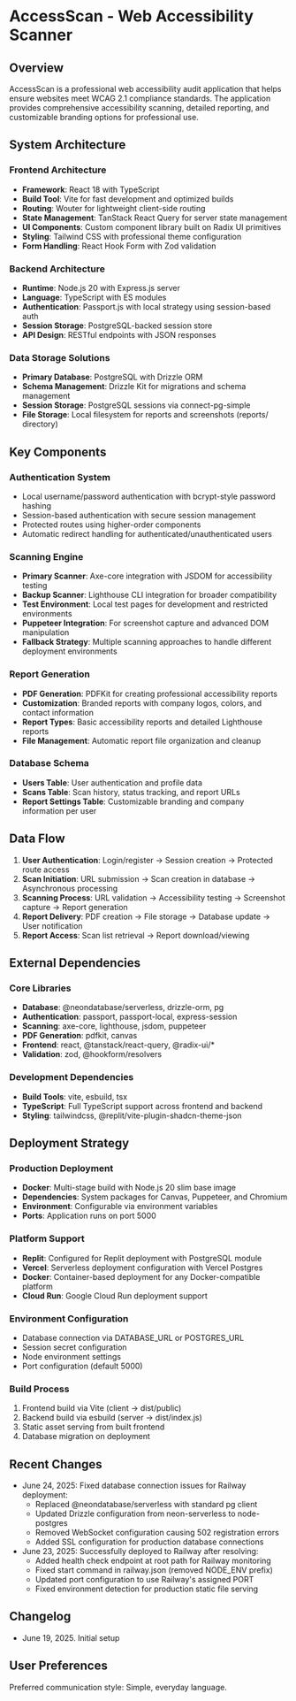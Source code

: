 # AccessScan - Web Accessibility Scanner

## Overview

AccessScan is a professional web accessibility audit application that helps ensure websites meet WCAG 2.1 compliance standards. The application provides comprehensive accessibility scanning, detailed reporting, and customizable branding options for professional use.

## System Architecture

### Frontend Architecture
- **Framework**: React 18 with TypeScript
- **Build Tool**: Vite for fast development and optimized builds
- **Routing**: Wouter for lightweight client-side routing
- **State Management**: TanStack React Query for server state management
- **UI Components**: Custom component library built on Radix UI primitives
- **Styling**: Tailwind CSS with professional theme configuration
- **Form Handling**: React Hook Form with Zod validation

### Backend Architecture
- **Runtime**: Node.js 20 with Express.js server
- **Language**: TypeScript with ES modules
- **Authentication**: Passport.js with local strategy using session-based auth
- **Session Storage**: PostgreSQL-backed session store
- **API Design**: RESTful endpoints with JSON responses

### Data Storage Solutions
- **Primary Database**: PostgreSQL with Drizzle ORM
- **Schema Management**: Drizzle Kit for migrations and schema management
- **Session Storage**: PostgreSQL sessions via connect-pg-simple
- **File Storage**: Local filesystem for reports and screenshots (reports/ directory)

## Key Components

### Authentication System
- Local username/password authentication with bcrypt-style password hashing
- Session-based authentication with secure session management
- Protected routes using higher-order components
- Automatic redirect handling for authenticated/unauthenticated users

### Scanning Engine
- **Primary Scanner**: Axe-core integration with JSDOM for accessibility testing
- **Backup Scanner**: Lighthouse CLI integration for broader compatibility
- **Test Environment**: Local test pages for development and restricted environments
- **Puppeteer Integration**: For screenshot capture and advanced DOM manipulation
- **Fallback Strategy**: Multiple scanning approaches to handle different deployment environments

### Report Generation
- **PDF Generation**: PDFKit for creating professional accessibility reports
- **Customization**: Branded reports with company logos, colors, and contact information
- **Report Types**: Basic accessibility reports and detailed Lighthouse reports
- **File Management**: Automatic report file organization and cleanup

### Database Schema
- **Users Table**: User authentication and profile data
- **Scans Table**: Scan history, status tracking, and report URLs
- **Report Settings Table**: Customizable branding and company information per user

## Data Flow

1. **User Authentication**: Login/register → Session creation → Protected route access
2. **Scan Initiation**: URL submission → Scan creation in database → Asynchronous processing
3. **Scanning Process**: URL validation → Accessibility testing → Screenshot capture → Report generation
4. **Report Delivery**: PDF creation → File storage → Database update → User notification
5. **Report Access**: Scan list retrieval → Report download/viewing

## External Dependencies

### Core Libraries
- **Database**: @neondatabase/serverless, drizzle-orm, pg
- **Authentication**: passport, passport-local, express-session
- **Scanning**: axe-core, lighthouse, jsdom, puppeteer
- **PDF Generation**: pdfkit, canvas
- **Frontend**: react, @tanstack/react-query, @radix-ui/*
- **Validation**: zod, @hookform/resolvers

### Development Dependencies
- **Build Tools**: vite, esbuild, tsx
- **TypeScript**: Full TypeScript support across frontend and backend
- **Styling**: tailwindcss, @replit/vite-plugin-shadcn-theme-json

## Deployment Strategy

### Production Deployment
- **Docker**: Multi-stage build with Node.js 20 slim base image
- **Dependencies**: System packages for Canvas, Puppeteer, and Chromium
- **Environment**: Configurable via environment variables
- **Ports**: Application runs on port 5000

### Platform Support
- **Replit**: Configured for Replit deployment with PostgreSQL module
- **Vercel**: Serverless deployment configuration with Vercel Postgres
- **Docker**: Container-based deployment for any Docker-compatible platform
- **Cloud Run**: Google Cloud Run deployment support

### Environment Configuration
- Database connection via DATABASE_URL or POSTGRES_URL
- Session secret configuration
- Node environment settings
- Port configuration (default 5000)

### Build Process
1. Frontend build via Vite (client → dist/public)
2. Backend build via esbuild (server → dist/index.js)
3. Static asset serving from built frontend
4. Database migration on deployment

## Recent Changes
- June 24, 2025: Fixed database connection issues for Railway deployment:
  - Replaced @neondatabase/serverless with standard pg client
  - Updated Drizzle configuration from neon-serverless to node-postgres
  - Removed WebSocket configuration causing 502 registration errors
  - Added SSL configuration for production database connections
- June 23, 2025: Successfully deployed to Railway after resolving:
  - Added health check endpoint at root path for Railway monitoring
  - Fixed start command in railway.json (removed NODE_ENV prefix)
  - Updated port configuration to use Railway's assigned PORT
  - Fixed environment detection for production static file serving

## Changelog
- June 19, 2025. Initial setup

## User Preferences

Preferred communication style: Simple, everyday language.